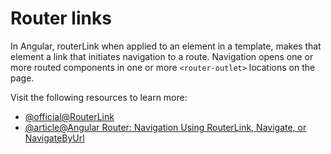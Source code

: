 # Router links

In Angular, routerLink when applied to an element in a template, makes that element a link that initiates navigation to a route. Navigation opens one or more routed components in one or more `<router-outlet>` locations on the page.

Visit the following resources to learn more:

- [@official@RouterLink](https://angular.dev/api/router/RouterLink)
- [@article@Angular Router: Navigation Using RouterLink, Navigate, or NavigateByUrl](https://www.digitalocean.com/community/tutorials/angular-navigation-routerlink-navigate-navigatebyurl)
